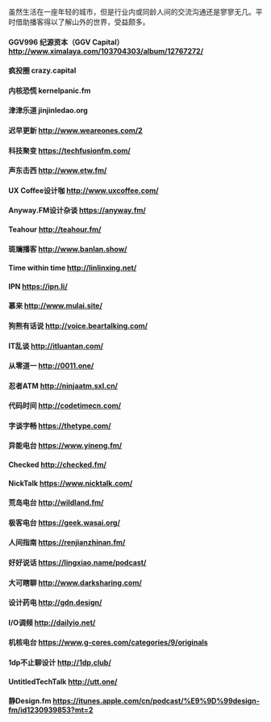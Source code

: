 虽然生活在一座年轻的城市，但是行业内或同龄人间的交流沟通还是寥寥无几。平时借助播客得以了解山外的世界，受益颇多。
#### GGV996 纪源资本（GGV Capital）http://www.ximalaya.com/103704303/album/12767272/
#### 疯投圈 crazy.capital
#### 内核恐慌 kernelpanic.fm
#### 津津乐道 jinjinledao.org
#### 迟早更新 http://www.weareones.com/2
#### 科技聚变 https://techfusionfm.com/
#### 声东击西 http://www.etw.fm/
#### UX Coffee设计咖 http://www.uxcoffee.com/
#### Anyway.FM设计杂谈 https://anyway.fm/
#### Teahour http://teahour.fm/
#### 斑斓播客 http://www.banlan.show/
#### Time within time http://linlinxing.net/
#### IPN https://ipn.li/
#### 慕来 http://www.mulai.site/
#### 狗熊有话说 http://voice.beartalking.com/
#### IT乱谈 http://itluantan.com/
#### 从零道一 http://0011.one/
#### 忍者ATM http://ninjaatm.sxl.cn/
#### 代码时间 http://codetimecn.com/
#### 字谈字畅 https://thetype.com/
#### 异能电台 https://www.yineng.fm/
#### Checked http://checked.fm/
#### NickTalk https://www.nicktalk.com/
#### 荒岛电台 http://wildland.fm/
#### 极客电台 https://geek.wasai.org/
#### 人间指南 https://renjianzhinan.fm/
#### 好好说话 https://lingxiao.name/podcast/
#### 大可瞎聊 http://www.darksharing.com/
#### 设计药电 http://gdn.design/
#### I/O调频 http://dailyio.net/
#### 机核电台 https://www.g-cores.com/categories/9/originals
#### 1dp不止聊设计 http://1dp.club/
#### UntitledTechTalk http://utt.one/
#### 静Design.fm https://itunes.apple.com/cn/podcast/%E9%9D%99design-fm/id1230939853?mt=2
